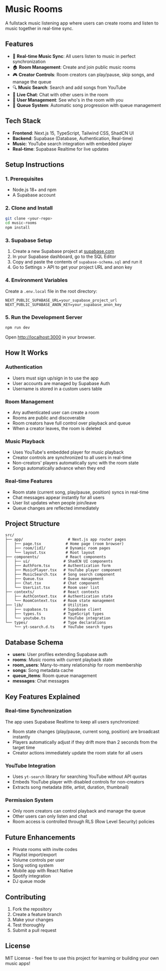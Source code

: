 # Music Rooms

A fullstack music listening app where users can create rooms and listen to music together in real-time sync.

## Features

-   🎵 **Real-time Music Sync**: All users listen to music in perfect synchronization
-   🏠 **Room Management**: Create and join public music rooms
-   🎮 **Creator Controls**: Room creators can play/pause, skip songs, and manage the queue
-   🔍 **Music Search**: Search and add songs from YouTube
-   💬 **Live Chat**: Chat with other users in the room
-   👥 **User Management**: See who's in the room with you
-   🎼 **Queue System**: Automatic song progression with queue management

## Tech Stack

-   **Frontend**: Next.js 15, TypeScript, Tailwind CSS, ShadCN UI
-   **Backend**: Supabase (Database, Authentication, Real-time)
-   **Music**: YouTube search integration with embedded player
-   **Real-time**: Supabase Realtime for live updates

## Setup Instructions

### 1. Prerequisites

-   Node.js 18+ and npm
-   A Supabase account

### 2. Clone and Install

```bash
git clone <your-repo>
cd music-rooms
npm install
```

### 3. Supabase Setup

1. Create a new Supabase project at [supabase.com](https://supabase.com)
2. In your Supabase dashboard, go to the SQL Editor
3. Copy and paste the contents of `supabase-schema.sql` and run it
4. Go to Settings > API to get your project URL and anon key

### 4. Environment Variables

Create a `.env.local` file in the root directory:

```env
NEXT_PUBLIC_SUPABASE_URL=your_supabase_project_url
NEXT_PUBLIC_SUPABASE_ANON_KEY=your_supabase_anon_key
```

### 5. Run the Development Server

```bash
npm run dev
```

Open [http://localhost:3000](http://localhost:3000) in your browser.

## How It Works

### Authentication

-   Users must sign up/sign in to use the app
-   User accounts are managed by Supabase Auth
-   Username is stored in a custom users table

### Room Management

-   Any authenticated user can create a room
-   Rooms are public and discoverable
-   Room creators have full control over playback and queue
-   When a creator leaves, the room is deleted

### Music Playback

-   Uses YouTube's embedded player for music playback
-   Creator controls are synchronized to all users in real-time
-   Non-creators' players automatically sync with the room state
-   Songs automatically advance when they end

### Real-time Features

-   Room state (current song, play/pause, position) syncs in real-time
-   Chat messages appear instantly for all users
-   User list updates when people join/leave
-   Queue changes are reflected immediately

## Project Structure

```
src/
├── app/                    # Next.js app router pages
│   ├── page.tsx           # Home page (room browser)
│   ├── room/[id]/         # Dynamic room pages
│   └── layout.tsx         # Root layout
├── components/            # React components
│   ├── ui/               # ShadCN UI components
│   ├── AuthForm.tsx      # Authentication form
│   ├── MusicPlayer.tsx   # YouTube player component
│   ├── MusicSearch.tsx   # Song search component
│   ├── Queue.tsx         # Queue management
│   ├── Chat.tsx          # Chat component
│   └── UserList.tsx      # Room user list
├── contexts/             # React contexts
│   ├── AuthContext.tsx   # Authentication state
│   └── RoomContext.tsx   # Room state management
├── lib/                  # Utilities
│   ├── supabase.ts       # Supabase client
│   ├── types.ts          # TypeScript types
│   └── youtube.ts        # YouTube integration
└── types/                # Type declarations
    └── yt-search.d.ts    # YouTube search types
```

## Database Schema

-   **users**: User profiles extending Supabase auth
-   **rooms**: Music rooms with current playback state
-   **room_users**: Many-to-many relationship for room membership
-   **songs**: Song metadata cache
-   **queue_items**: Room queue management
-   **messages**: Chat messages

## Key Features Explained

### Real-time Synchronization

The app uses Supabase Realtime to keep all users synchronized:

-   Room state changes (play/pause, current song, position) are broadcast instantly
-   Players automatically adjust if they drift more than 2 seconds from the target time
-   Creator actions immediately update the room state for all users

### YouTube Integration

-   Uses `yt-search` library for searching YouTube without API quotas
-   Embeds YouTube player with disabled controls for non-creators
-   Extracts song metadata (title, artist, duration, thumbnail)

### Permission System

-   Only room creators can control playback and manage the queue
-   Other users can only listen and chat
-   Room access is controlled through RLS (Row Level Security) policies

## Future Enhancements

-   Private rooms with invite codes
-   Playlist import/export
-   Volume controls per user
-   Song voting system
-   Mobile app with React Native
-   Spotify integration
-   DJ queue mode

## Contributing

1. Fork the repository
2. Create a feature branch
3. Make your changes
4. Test thoroughly
5. Submit a pull request

## License

MIT License - feel free to use this project for learning or building your own music apps!
